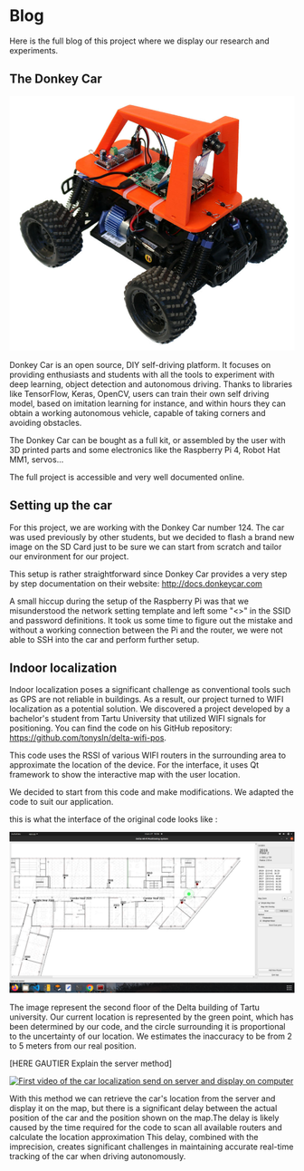 # Blog
Here is the full blog of this project where we display our research and experiments.

## The Donkey Car

![Donkey Car](Pictures/donkeycar.jpg)

Donkey Car is an open source, DIY self-driving platform. It focuses on providing enthusiasts and students with all the tools to experiment with deep learning, object detection and autonomous driving. Thanks to libraries like TensorFlow, Keras, OpenCV, users can train their own self driving model, based on imitation learning for instance, and within hours they can obtain a working autonomous vehicle, capable of taking corners and avoiding obstacles.

The Donkey Car can be bought as a full kit, or assembled by the user with 3D printed parts and some electronics like the Raspberry Pi 4, Robot Hat MM1, servos...

The full project is accessible and very well documented online.

## Setting up the car

For this project, we are working with the Donkey Car number 124. The car was used previously by other students, but we decided to flash a brand new image on the SD Card just to be sure we can start from scratch and tailor our environment for our project.

This setup is rather straightforward since Donkey Car provides a very step by step documentation on their website: http://docs.donkeycar.com

A small hiccup during the setup of the Raspberry Pi was that we misunderstood the network setting template and left some "<>" in the SSID and password definitions. It took us some time to figure out the mistake and without a working connection between the Pi and the router, we were not able to SSH into the car and perform further setup.

## Indoor localization 

Indoor localization poses a significant challenge as conventional tools such as GPS are not reliable in buildings. As a result, our project turned to WIFI localization as a potential solution. We discovered a project developed by a bachelor's student from Tartu University that utilized WIFI signals for positioning. You can find the code on his GitHub repository: https://github.com/tonysln/delta-wifi-pos.

This code uses the RSSI of various WIFI routers in the surrounding area to approximate the location of the device. For the interface, it uses Qt framework to show the interactive map with the user location.

We decided to start from this code and make modifications. We adapted the code to suit our application.

this is what the interface of the original code looks like :

![First version Interface](Pictures/app_interface1.png)

The image represent the second floor of the Delta building of Tartu university. Our current location is represented by the green point, which has been determined by our code, and the circle surrounding it is proportional to the uncertainty of our location.
We estimates the inaccuracy to be from 2 to 5 meters from our real position.


[HERE GAUTIER Explain the server method]

[![First video of the car localization send on server and display on computer](https://img.youtube.com/vi/https://youtu.be/ZmvoQWlBWLI/0.jpg)](https://www.youtube.com/watch?v=https://youtu.be/ZmvoQWlBWLI)


With this method we can retrieve the car's location from the server and display it on the map, but there is a significant delay between the actual position of the car and the position shown on the map.The delay is likely caused by the time required for the code to scan all available routers and calculate the location approximation This delay, combined with the imprecision, creates significant challenges in maintaining accurate real-time tracking of the car when driving autonomously.
